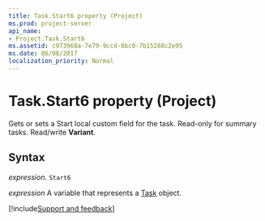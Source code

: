 ```yaml
---
title: Task.Start6 property (Project)
ms.prod: project-server
api_name:
- Project.Task.Start6
ms.assetid: c973968a-7e79-9ccd-6bc0-7b15288c2e95
ms.date: 06/08/2017
localization_priority: Normal
---
```



# Task.Start6 property (Project)

Gets or sets a Start local custom field for the task. Read-only for summary tasks. Read/write  **Variant**.


## Syntax

_expression_. `Start6`

_expression_ A variable that represents a [Task](./Project.Task.md) object.

[!include[Support and feedback](~/includes/feedback-boilerplate.md)]